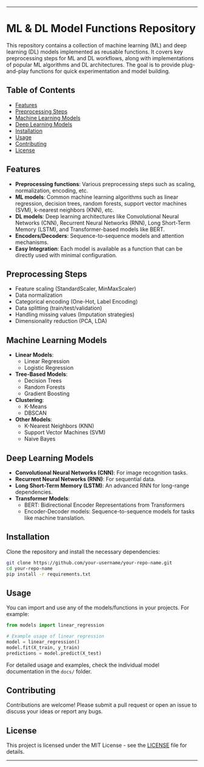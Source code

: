 
---

# ML & DL Model Functions Repository

This repository contains a collection of machine learning (ML) and deep learning (DL) models implemented as reusable functions. It covers key preprocessing steps for ML and DL workflows, along with implementations of popular ML algorithms and DL architectures. The goal is to provide plug-and-play functions for quick experimentation and model building.

## Table of Contents
- [Features](#features)
- [Preprocessing Steps](#preprocessing-steps)
- [Machine Learning Models](#machine-learning-models)
- [Deep Learning Models](#deep-learning-models)
- [Installation](#installation)
- [Usage](#usage)
- [Contributing](#contributing)
- [License](#license)

## Features
- **Preprocessing functions**: Various preprocessing steps such as scaling, normalization, encoding, etc.
- **ML models**: Common machine learning algorithms such as linear regression, decision trees, random forests, support vector machines (SVM), k-nearest neighbors (KNN), etc.
- **DL models**: Deep learning architectures like Convolutional Neural Networks (CNN), Recurrent Neural Networks (RNN), Long Short-Term Memory (LSTM), and Transformer-based models like BERT.
- **Encoders/Decoders**: Sequence-to-sequence models and attention mechanisms.
- **Easy Integration**: Each model is available as a function that can be directly used with minimal configuration.

## Preprocessing Steps
- Feature scaling (StandardScaler, MinMaxScaler)
- Data normalization
- Categorical encoding (One-Hot, Label Encoding)
- Data splitting (train/test/validation)
- Handling missing values (Imputation strategies)
- Dimensionality reduction (PCA, LDA)

## Machine Learning Models
- **Linear Models**: 
  - Linear Regression
  - Logistic Regression
- **Tree-Based Models**:
  - Decision Trees
  - Random Forests
  - Gradient Boosting
- **Clustering**:
  - K-Means
  - DBSCAN
- **Other Models**:
  - K-Nearest Neighbors (KNN)
  - Support Vector Machines (SVM)
  - Naive Bayes
  
## Deep Learning Models
- **Convolutional Neural Networks (CNN)**: For image recognition tasks.
- **Recurrent Neural Networks (RNN)**: For sequential data.
- **Long Short-Term Memory (LSTM)**: An advanced RNN for long-range dependencies.
- **Transformer Models**:
  - BERT: Bidirectional Encoder Representations from Transformers
  - Encoder-Decoder models: Sequence-to-sequence models for tasks like machine translation.

## Installation
Clone the repository and install the necessary dependencies:
```bash
git clone https://github.com/your-username/your-repo-name.git
cd your-repo-name
pip install -r requirements.txt
```

## Usage
You can import and use any of the models/functions in your projects. For example:

```python
from models import linear_regression

# Example usage of linear regression
model = linear_regression()
model.fit(X_train, y_train)
predictions = model.predict(X_test)
```

For detailed usage and examples, check the individual model documentation in the `docs/` folder.

## Contributing
Contributions are welcome! Please submit a pull request or open an issue to discuss your ideas or report any bugs.

## License
This project is licensed under the MIT License - see the [LICENSE](LICENSE) file for details.

---

